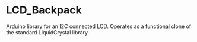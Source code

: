 # LCD_Backpack

Arduino library for an I2C connected LCD. Operates as a functional clone of the
standard LiquidCrystal library.
